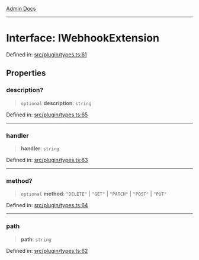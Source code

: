 [Admin Docs](/)

***

# Interface: IWebhookExtension

Defined in: [src/plugin/types.ts:61](https://github.com/Sourya07/talawa-api/blob/2dc82649c98e5346c00cdf926fe1d0bc13ec1544/src/plugin/types.ts#L61)

## Properties

### description?

> `optional` **description**: `string`

Defined in: [src/plugin/types.ts:65](https://github.com/Sourya07/talawa-api/blob/2dc82649c98e5346c00cdf926fe1d0bc13ec1544/src/plugin/types.ts#L65)

***

### handler

> **handler**: `string`

Defined in: [src/plugin/types.ts:63](https://github.com/Sourya07/talawa-api/blob/2dc82649c98e5346c00cdf926fe1d0bc13ec1544/src/plugin/types.ts#L63)

***

### method?

> `optional` **method**: `"DELETE"` \| `"GET"` \| `"PATCH"` \| `"POST"` \| `"PUT"`

Defined in: [src/plugin/types.ts:64](https://github.com/Sourya07/talawa-api/blob/2dc82649c98e5346c00cdf926fe1d0bc13ec1544/src/plugin/types.ts#L64)

***

### path

> **path**: `string`

Defined in: [src/plugin/types.ts:62](https://github.com/Sourya07/talawa-api/blob/2dc82649c98e5346c00cdf926fe1d0bc13ec1544/src/plugin/types.ts#L62)
